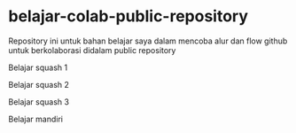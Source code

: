 # belajar-colab-public-repository
Repository ini untuk bahan belajar saya dalam mencoba alur dan flow github untuk berkolaborasi didalam public repository

Belajar squash 1

Belajar squash 2

Belajar squash 3

Belajar mandiri


